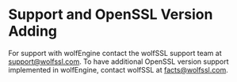 # Support and OpenSSL Version Adding

For support with wolfEngine contact the wolfSSL support team at [support@wolfssl.com](mailto:support@wolfssl.com). To have additional OpenSSL version support implemented in wolfEngine, contact wolfSSL at [facts@wolfssl.com](mailto:facts@wolfssl.com).
